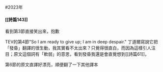 #2023年 

#### [[詩篇143]]

看到第3節直接笑出來，抱歉

TEV的第4節"So I am ready to give up;  I am in deep despair." 丁道爾寫說它把「發昏」翻譯的很生動，我其實看不太出來？只覺得很直白，而因為這樣引人注目；原文這個詞有「軟弱」的意思，看到發昏我還是會直覺想到[[詩篇61]]，

第6節的原文直譯好漂亮，順便翻了一下其他譯本
